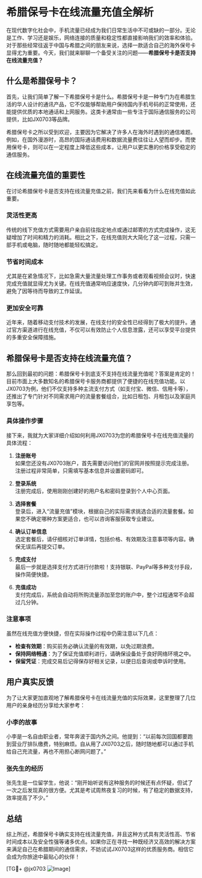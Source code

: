 # 希腊保号卡在线流量充值全解析

在现代数字化社会中，手机流量已经成为我们日常生活中不可或缺的一部分。无论是工作、学习还是娱乐，网络连接的质量和稳定性都直接影响我们的效率和体验。对于那些经常往返于中国与希腊之间的朋友来说，选择一款适合自己的海外保号卡显得尤为重要。今天，我们就来聊聊一个备受关注的问题——**希腊保号卡是否支持在线流量充值？**

## 什么是希腊保号卡？

首先，让我们简单了解一下希腊保号卡是什么。希腊保号卡是一种专门为在希腊生活的华人设计的通讯产品，它不仅能够帮助用户保持国内手机号码的正常使用，还能提供优质的本地通话和上网服务。这类卡通常由一些专注于国际通信服务的公司提供，比如JX0703等品牌。

希腊保号卡之所以受到欢迎，主要因为它解决了许多人在海外时遇到的通信难题。例如，在国外漫游时，高昂的国际通话费用和数据流量费往往让人望而却步。而使用保号卡，则可以在一定程度上降低这些成本，让用户以更实惠的价格享受稳定的通信服务。

## 在线流量充值的重要性

在讨论希腊保号卡是否支持在线流量充值之前，我们先来看看为什么在线充值如此重要。

### 灵活性更高

传统的线下充值方式需要用户亲自前往指定地点或通过邮寄的方式完成操作，这无疑增加了时间和精力的消耗。相比之下，在线充值则大大简化了这一过程，只需一部手机或电脑，随时随地都能轻松搞定。

### 节省时间成本

尤其是在紧急情况下，比如急需大量流量处理工作事务或者观看视频会议时，快速完成充值就显得尤为关键。在线充值通常响应速度快，几分钟内即可到账并生效，避免了因等待而导致的工作延误。

### 更加安全可靠

近年来，随着移动支付技术的发展，在线支付的安全性已经得到了极大的提升。通过官方渠道进行在线充值，不仅可以有效防止个人信息泄露，还可以享受平台提供的多重安全保障措施。

## 希腊保号卡是否支持在线流量充值？

那么回到最初的问题：希腊保号卡到底支不支持在线流量充值呢？答案是肯定的！目前市面上大多数知名的希腊保号卡服务商都提供了便捷的在线充值功能。以JX0703为例，他们不仅支持多种主流支付方式（如支付宝、微信、信用卡等），还推出了专门针对不同需求用户的流量套餐组合，比如日租包、月租包以及家庭共享包等。

### 具体操作步骤

接下来，我就为大家详细介绍如何利用JX0703为您的希腊保号卡在线充值流量的具体流程：

1. **注册账号**  
   如果您还没有JX0703账户，首先需要访问他们的官网并按照提示完成注册。注册过程非常简单，只需填写基本信息并设置密码即可。

2. **登录系统**  
   注册完成后，使用刚刚创建好的用户名和密码登录到个人中心页面。

3. **选择套餐**  
   登录后，进入“流量充值”模块，根据自己的实际需求挑选合适的流量套餐。如果您不确定哪种方案更适合，也可以咨询客服获取专业建议。

4. **确认订单信息**  
   选定套餐后，请仔细核对订单详情，包括价格、有效期及注意事项等内容。确保无误后再提交订单。

5. **完成支付**  
   最后一步就是选择支付方式进行付款啦！支持银联、PayPal等多种支付手段，操作简便快捷。

6. **充值成功**  
   支付完成后，系统会自动将所购流量添加至您的账户中，整个过程通常不会超过几分钟。

### 注意事项

虽然在线充值方便快捷，但在实际操作过程中仍需注意以下几点：

- **检查有效期**：购买前务必确认流量的有效期，以免过期浪费。
- **保持网络畅通**：为了保证充值顺利进行，请确保设备处于良好网络环境之中。
- **保留凭证**：完成交易后记得保存好相关记录，以便日后查询或申诉时使用。

## 用户真实反馈

为了让大家更加直观地了解希腊保号卡在线流量充值的实际效果，这里整理了几位用户的亲身经历分享给大家参考：

### 小李的故事

小李是一名自由职业者，常年奔波于国内外之间。他提到：“以前每次回国都要跑到营业厅排队缴费，特别麻烦。自从用了JX0703之后，随时随地都可以通过手机给自己充流量，再也不用担心断网问题了。”

### 张先生的经历

张先生是一位留学生，他说：“刚开始听说有这种服务的时候还有点怀疑，但试了一次之后发现真的很方便。尤其是考试周熬夜复习的时候，有了稳定的数据支持，效率提高了不少。”

## 总结

综上所述，希腊保号卡确实支持在线流量充值，并且这种方式具有灵活性高、节省时间成本以及安全性强等诸多优点。如果你正在寻找一种既经济又高效的解决方案来满足自己在希腊期间的通信需求，不妨试试JX0703这样的优质服务商。相信它会成为你旅途中最贴心的伙伴！

[TG💪+ @jx0703 ![Image](https://github.com/user-attachments/assets/dbca1d08-cadb-493c-b0ec-ad6f7a83f270)]